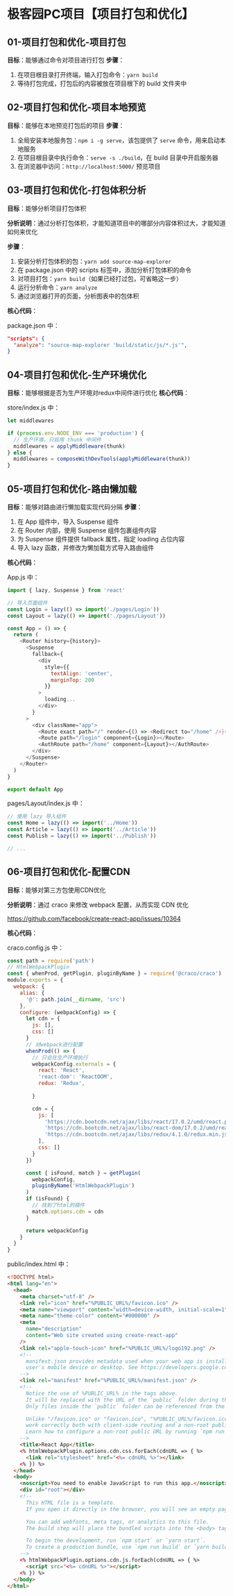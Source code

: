 # 极客园PC项目【项目打包和优化】

## 01-项目打包和优化-项目打包

**目标**：能够通过命令对项目进行打包
**步骤**：

1. 在项目根目录打开终端，输入打包命令：`yarn build`
2. 等待打包完成，打包后的内容被放在项目根下的 build 文件夹中

## 02-项目打包和优化-项目本地预览

**目标**：能够在本地预览打包后的项目
**步骤**：

1. 全局安装本地服务包：`npm i -g serve`，该包提供了 `serve` 命令，用来启动本地服务
2. 在项目根目录中执行命令：`serve -s ./build`，在 build 目录中开启服务器
3. 在浏览器中访问：`http://localhost:5000/` 预览项目

## 03-项目打包和优化-打包体积分析

**目标**：能够分析项目打包体积

**分析说明**：通过分析打包体积，才能知道项目中的哪部分内容体积过大，才能知道如何来优化

**步骤**：

1. 安装分析打包体积的包：`yarn add source-map-explorer`
2. 在 package.json 中的 scripts 标签中，添加分析打包体积的命令
3. 对项目打包：`yarn build`（如果已经打过包，可省略这一步）
4. 运行分析命令：`yarn analyze`
5. 通过浏览器打开的页面，分析图表中的包体积

**核心代码**：

package.json 中：

```json
"scripts": {
  "analyze": "source-map-explorer 'build/static/js/*.js'",
}
```

## 04-项目打包和优化-生产环境优化

**目标**：能够根据是否为生产环境对redux中间件进行优化
**核心代码**：

store/index.js 中：

```js
let middlewares

if (process.env.NODE_ENV === 'production') {
  // 生产环境，只启用 thunk 中间件
  middlewares = applyMiddleware(thunk)
} else {
  middlewares = composeWithDevTools(applyMiddleware(thunk))
}
```

## 05-项目打包和优化-路由懒加载

**目标**：能够对路由进行懒加载实现代码分隔
**步骤**：

1. 在 App 组件中，导入 Suspense 组件
2. 在 Router 内部，使用 Suspense 组件包裹组件内容
3. 为 Suspense 组件提供 fallback 属性，指定 loading 占位内容
4. 导入 lazy 函数，并修改为懒加载方式导入路由组件

**核心代码**：

App.js 中：

```js
import { lazy, Suspense } from 'react'

// 导入页面组件
const Login = lazy(() => import('./pages/Login'))
const Layout = lazy(() => import('./pages/Layout'))

const App = () => {
  return (
    <Router history={history}>
      <Suspense
        fallback={
          <div
            style={{
              textAlign: 'center',
              marginTop: 200
            }}
          >
            loading...
          </div>
        }
      >
        <div className="app">
          <Route exact path="/" render={() => <Redirect to="/home" />}></Route>
          <Route path="/login" component={Login}></Route>
          <AuthRoute path="/home" component={Layout}></AuthRoute>
        </div>
      </Suspense>
    </Router>
  )
}

export default App
```

pages/Layout/index.js 中：

```js
// 使用 lazy 导入组件
const Home = lazy(() => import('../Home'))
const Article = lazy(() => import('../Article'))
const Publish = lazy(() => import('../Publish'))

// ...
```

## 06-项目打包和优化-配置CDN

**目标**：能够对第三方包使用CDN优化

**分析说明**：通过 craco 来修改 webpack 配置，从而实现 CDN 优化

https://github.com/facebook/create-react-app/issues/10364

**核心代码**：

craco.config.js 中：

```js
const path = require('path')
// HtmlWebpackPlugin
const { whenProd, getPlugin, pluginByName } = require('@craco/craco')
module.exports = {
  webpack: {
    alias: {
      '@': path.join(__dirname, 'src')
    },
    configure: (webpackConfig) => {
      let cdn = {
        js: [],
        css: []
      }
      // 对webpack进行配置
      whenProd(() => {
        // 只会在生产环境执行
        webpackConfig.externals = {
          react: 'React',
          'react-dom': 'ReactDOM',
          redux: 'Redux',
          
        }

        cdn = {
          js: [
            'https://cdn.bootcdn.net/ajax/libs/react/17.0.2/umd/react.production.min.js',
            'https://cdn.bootcdn.net/ajax/libs/react-dom/17.0.2/umd/react-dom.production.min.js',
            'https://cdn.bootcdn.net/ajax/libs/redux/4.1.0/redux.min.js'
          ],
          css: []
        }
      })

      const { isFound, match } = getPlugin(
        webpackConfig,
        pluginByName('HtmlWebpackPlugin')
      )
      if (isFound) {
        // 找到了html的插件
        match.options.cdn = cdn
      }

      return webpackConfig
    }
  }
}

```

public/index.html 中：

```html
<!DOCTYPE html>
<html lang="en">
  <head>
    <meta charset="utf-8" />
    <link rel="icon" href="%PUBLIC_URL%/favicon.ico" />
    <meta name="viewport" content="width=device-width, initial-scale=1" />
    <meta name="theme-color" content="#000000" />
    <meta
      name="description"
      content="Web site created using create-react-app"
    />
    <link rel="apple-touch-icon" href="%PUBLIC_URL%/logo192.png" />
    <!--
      manifest.json provides metadata used when your web app is installed on a
      user's mobile device or desktop. See https://developers.google.com/web/fundamentals/web-app-manifest/
    -->
    <link rel="manifest" href="%PUBLIC_URL%/manifest.json" />
    <!--
      Notice the use of %PUBLIC_URL% in the tags above.
      It will be replaced with the URL of the `public` folder during the build.
      Only files inside the `public` folder can be referenced from the HTML.

      Unlike "/favicon.ico" or "favicon.ico", "%PUBLIC_URL%/favicon.ico" will
      work correctly both with client-side routing and a non-root public URL.
      Learn how to configure a non-root public URL by running `npm run build`.
    -->
    <title>React App</title>
    <% htmlWebpackPlugin.options.cdn.css.forEach(cdnURL => { %>
      <link rel="stylesheet" href="<%= cdnURL %>"></link>
    <% }) %>
  </head>
  <body>
    <noscript>You need to enable JavaScript to run this app.</noscript>
    <div id="root"></div>
    <!--
      This HTML file is a template.
      If you open it directly in the browser, you will see an empty page.

      You can add webfonts, meta tags, or analytics to this file.
      The build step will place the bundled scripts into the <body> tag.

      To begin the development, run `npm start` or `yarn start`.
      To create a production bundle, use `npm run build` or `yarn build`.
    -->
    <% htmlWebpackPlugin.options.cdn.js.forEach(cdnURL => { %>
      <script src="<%= cdnURL %>"></script>
    <% }) %>
  </body>
</html>

```
